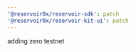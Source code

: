 ```yaml
---
'@reservoir0x/reservoir-sdk': patch
'@reservoir0x/reservoir-kit-ui': patch
---
```


adding zero testnet
